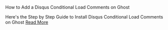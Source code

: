 How to Add a Disqus Conditional Load Comments on Ghost

 Here's the Step by Step Guide to Install Disqus Conditional Load Comments on Ghost <a href="https://www.allwebtuts.com/add-a-disqus-conditional-load-comments-on-ghost/">Read More</a>
 
 
